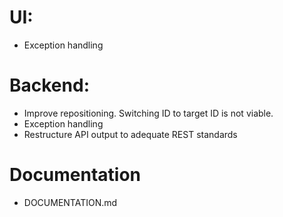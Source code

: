 # UI:
- Exception handling

# Backend:
- Improve repositioning. Switching ID to target ID is not viable.
- Exception handling
- Restructure API output to adequate REST standards

# Documentation
- DOCUMENTATION.md
